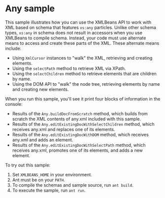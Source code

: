 # Any sample

This sample illustrates how you can use the XMLBeans API to work with XML based on schema that features `xs:any` particles. Unlike other schema types, `xs:any` in schema does not result in accessors when you use XMLBeans to compile schema. Instead, your code must use alternate means to access and create these parts of the XML. These alternate means include:

- Using `XmlCursor` instances to "walk" the XML, retrieving and creating elements.
- Using the `selectPath` method to retrieve XML via XPath. 
- Using the `selectChildren` method to retrieve elements that are children by name.
- Using the DOM API to "walk" the node tree, retrieving elements by name and creating new elements.

When you run this sample, you'll see it print four blocks of information in the console:

- Results of the `Any.buildDocFromScratch` method, which builds from scratch the XML contents of any.xml included with this sample.
- Results of the `Any.editExistingDocWithSelectChildren` method, which receives any.xml and replaces one of its elements.
- Results of the `Any.editExistingDocWithDOM` method, which receives any.xml and adds an element.
- Results of the `Any.editExistingDocWithSelectPath` method, which receives any.xml, promotes one of its elements, and adds a new element.

To try out this sample:

1. Set `XMLBEANS_HOME` in your environment.
2. Ant must be on your `PATH`.
3. To compile the schemas and sample source, run `ant build`.
4. To execute the sample, run `ant run`.
